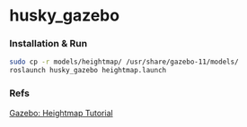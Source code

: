 husky_gazebo
=====

### Installation & Run
```bash
sudo cp -r models/heightmap/ /usr/share/gazebo-11/models/
roslaunch husky_gazebo heightmap.launch
```

### Refs
[Gazebo: Heightmap Tutorial](https://vimeo.com/58409707)
